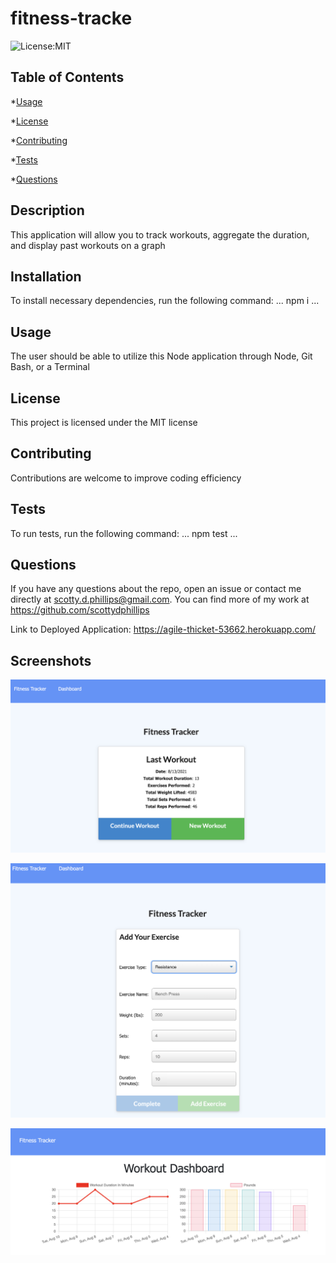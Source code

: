 # fitness-tracke

![License:MIT](https://img.shields.io/badge/License-MIT-blue.svg)

## Table of Contents

*[Usage](#usage)

*[License](#license)

*[Contributing](#contributing)

*[Tests](#tests)

*[Questions](#questions)


## Description

This application will allow you to track workouts, aggregate the duration, and display past workouts on a graph

## Installation

To install necessary dependencies, run the following command:
...
npm i
...

## Usage

The user should be able to utilize this Node application through Node, Git Bash, or a Terminal

## License

This project is licensed under the MIT license

## Contributing

Contributions are welcome to improve coding efficiency

## Tests

To run tests, run the following command:
...
npm test
...

## Questions

If you have any questions about the repo, open an issue or contact me directly at scotty.d.phillips@gmail.com. You can find more of my work at https://github.com/scottydphillips

Link to Deployed Application: https://agile-thicket-53662.herokuapp.com/

## Screenshots

![Home screen shot](homepage.png)

![Add exercise screen shot](addExercise.png)

![Stats screen shot](statsPage.png)